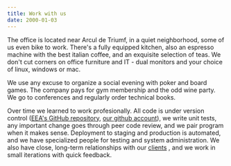```yaml
---
title: Work with us
date: 2000-01-03
---
```


<!--
[float slideshow]
-->

The office is located near Arcul de Triumf, in a quiet neighborhood,
some of us even bike to work. There's a fully equipped kitchen, also an
espresso machine with the best italian coffee, and an exquisite
selection of teas. We don't cut corners on office furniture and IT -
dual monitors and your choice of linux, windows or mac.

We use any excuse to organize a social evening with poker and board
games. The company pays for gym membership and the odd wine party. We go
to conferences and regularly order technical books.

<!-- JOB LISTING -->

Over time we learned to work profesionally. All code is under version
control ([EEA's GitHub repository][eea_github], [our github
account][edw_github]), we write unit tests, any important change goes
through peer code review, and we pair program when it makes sense.
Deployment to staging and production is automated, and we have
specialized people for testing and system administration. We also have
close, long-term relationships with our [clients][] , and we work in
small iterations with quick feedback.

[eea_github]: https://github.com/eea
[edw_github]: https://github.com/eaudeweb
[clients]: /#we-work-for
